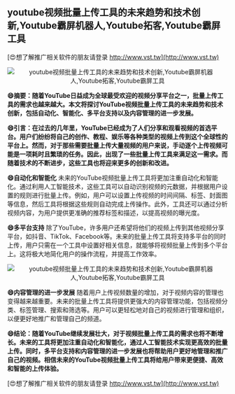 ## **youtube视频批量上传工具的未来趋势和技术创新,Youtube霸屏机器人,Youtube拓客,Youtube霸屏工具**

[😍想了解推广相关软件的朋友请登录 http://www.vst.tw](http://www.vst.tw)

 <center><img src="https://vst.tw/MP4/tuiguang/png/6.png" alt="youtube视频批量上传工具的未来趋势和技术创新,Youtube霸屏机器人,Youtube拓客,Youtube霸屏工具"></center>

**😄摘要：随着YouTube日益成为全球最受欢迎的视频分享平台之一，批量上传工具的需求也越来越大。本文将探讨YouTube视频批量上传工具的未来趋势和技术创新，包括自动化、智能化、多平台支持以及内容管理的进一步发展。**

**😄引言：在过去的几年里，YouTube已经成为了人们分享和观看视频的首选平台。用户们纷纷将自己的创作、教程、娱乐等各种类型的视频上传到这个全球性的平台上。然而，对于那些需要批量上传大量视频的用户来说，手动逐个上传视频可能是一项耗时且繁琐的任务。因此，出现了一些批量上传工具来满足这一需求。而随着技术的不断进步，这些工具也将迎来更多的创新和改进。**

**😄自动化和智能化**
未来的YouTube视频批量上传工具将更加注重自动化和智能化。通过利用人工智能技术，这些工具可以自动识别视频的元数据，并根据用户设置的规则进行批量上传。例如，用户可以设置上传视频的时间间隔、标签、封面图等信息，然后工具将根据这些规则自动完成上传操作。此外，工具还可以通过分析视频内容，为用户提供更准确的推荐标签和描述，以提高视频的曝光度。

**😄多平台支持**
除了YouTube，许多用户还希望将他们的视频上传到其他视频分享平台，如抖音、TikTok、Facebook等。未来的批量上传工具将支持多平台的同时上传，用户只需在一个工具中设置好相关信息，就能够将视频批量上传到多个平台上。这将极大地简化用户的操作流程，并提高工作效率。

 <center><img src="https://vst.tw/MP4/tuiguang/png/0.png" alt="youtube视频批量上传工具的未来趋势和技术创新,Youtube霸屏机器人,Youtube拓客,Youtube霸屏工具"></center>

**😄内容管理的进一步发展**
随着用户上传视频数量的增加，对于视频内容的管理也变得越来越重要。未来的批量上传工具将提供更强大的内容管理功能，包括视频分类、标签管理、搜索和筛选等。用户可以更轻松地对自己的视频进行管理和组织，以便更好地推广和管理自己的频道。

**😄结论：随着YouTube继续发展壮大，对于视频批量上传工具的需求也将不断增长。未来的工具将更加注重自动化和智能化，通过人工智能技术实现更高效的批量上传。同时，多平台支持和内容管理的进一步发展也将帮助用户更好地管理和推广自己的视频。相信未来的YouTube视频批量上传工具将给用户带来更便捷、高效和智能的上传体验。**

[😍想了解推广相关软件的朋友请登录 http://www.vst.tw](http://www.vst.tw)



